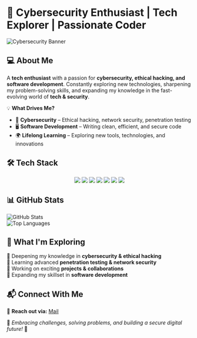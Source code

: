 # 🚀 Cybersecurity Enthusiast | Tech Explorer | Passionate Coder  

![Cybersecurity Banner](https://img.shields.io/badge/Cybersecurity%20Enthusiast-%23121212.svg?style=for-the-badge&logo=Cybersecurity&logoColor=white)  

## 💻 About Me  

A **tech enthusiast** with a passion for **cybersecurity, ethical hacking, and software development**. Constantly exploring new technologies, sharpening my problem-solving skills, and expanding my knowledge in the fast-evolving world of **tech & security**.  

💡 **What Drives Me?**  
- 🔐 **Cybersecurity** – Ethical hacking, network security, penetration testing  
- 🖥️ **Software Development** – Writing clean, efficient, and secure code  
- 🌍 **Lifelong Learning** – Exploring new tools, technologies, and innovations  

## 🛠 Tech Stack  

<p align="center"> <img src="https://img.shields.io/badge/Python-3776AB?style=for-the-badge&logo=python&logoColor=white" /> <img src="https://img.shields.io/badge/C-00599C?style=for-the-badge&logo=c&logoColor=white" /> <img src="https://img.shields.io/badge/Java-ED8B00?style=for-the-badge&logo=java&logoColor=white" /> <img src="https://img.shields.io/badge/HTML5-E34F26?style=for-the-badge&logo=html5&logoColor=white" /> <img src="https://img.shields.io/badge/CSS3-1572B6?style=for-the-badge&logo=css3&logoColor=white" /> <img src="https://img.shields.io/badge/MySQL-4479A1?style=for-the-badge&logo=mysql&logoColor=white" /> <img src="https://img.shields.io/badge/Cybersecurity-232323?style=for-the-badge&logo=hackthebox&logoColor=white" /> </p>

## 📊 GitHub Stats  

![GitHub Stats](https://github-readme-stats.vercel.app/api?username=Psi-gh-11&show_icons=true&theme=tokyonight)  
![Top Languages](https://github-readme-stats.vercel.app/api/top-langs/?username=Psi-gh-11&layout=compact&theme=tokyonight)  

## 🎯 What I'm Exploring  

🔹 Deepening my knowledge in **cybersecurity & ethical hacking**  
🔹 Learning advanced **penetration testing & network security**  
🔹 Working on exciting **projects & collaborations**  
🔹 Expanding my skillset in **software development**  

## 📬 Connect With Me  

📧 **Reach out via:** <a href="&#109;&#97;&#105;&#108;&#116;&#111;&#58;your_email@example.com">Mail</a>
  

🚀 _Embracing challenges, solving problems, and building a secure digital future!_ 🚀  


<!---
Psi-gh-11/Psi-gh-11 is a ✨ special ✨ repository because its `README.md` (this file) appears on your GitHub profile.
You can click the Preview link to take a look at your changes.
--->
